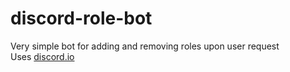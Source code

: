 # discord-role-bot

Very simple bot for adding and removing roles upon user request  
Uses [discord.io](https://github.com/izy521/discord.io)
